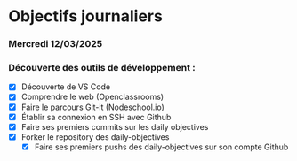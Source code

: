 # Objectifs journaliers

### Mercredi 12/03/2025

### Découverte des outils de développement :

- [x] Découverte de VS Code
- [x] Comprendre le web (Openclassrooms)
- [x] Faire le parcours Git-it (Nodeschool.io)
- [x] Établir sa connexion en SSH avec Github
- [x] Faire ses premiers commits sur les daily objectives
- [x] Forker le repository des daily-objectives
  - [x] Faire ses premiers pushs des daily-objectives sur son compte Github
